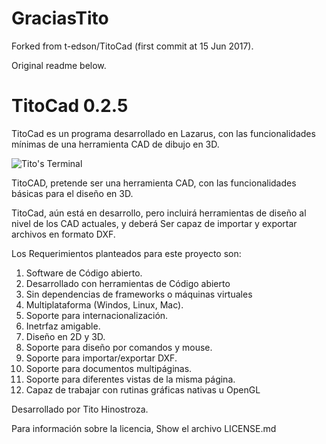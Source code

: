 # GraciasTito 
Forked from t-edson/TitoCad (first commit at 15 Jun 2017).

Original readme below.

TitoCad 0.2.5
=============

TitoCad es un programa desarrollado en Lazarus, con las funcionalidades mínimas de una herramienta CAD de dibujo en 3D.

![Tito's Terminal](http://blog.pucp.edu.pe/blog/tito/wp-content/uploads/sites/610/2017/06/TitoCad.png "Título de la imagen")


TitoCAD, pretende ser una herramienta CAD, con las funcionalidades básicas para el diseño en 3D.

TitoCad, aún está en desarrollo, pero incluirá herramientas de diseño al nivel de los CAD actuales, y deberá Ser capaz de importar y exportar archivos en formato DXF.

Los Requerimientos planteados para este proyecto son:

1.	Software de Código abierto.
2.	Desarrollado con herramientas de Código abierto
3.	Sin dependencias de frameworks o máquinas virtuales
4.	Multiplataforma (Windos, Linux, Mac).
5.	Soporte para internacionalización. 
6.	Inetrfaz amigable. 
7.	Diseño en 2D y 3D.
8.	Soporte para diseño por comandos y mouse.
9.	Soporte para importar/exportar DXF.
10.	Soporte para documentos multipáginas.
11.	Soporte para diferentes vistas de la misma página.
12.	Capaz de trabajar con rutinas gráficas nativas u OpenGL


Desarrollado por Tito Hinostroza.

Para información sobre la licencia, Show el archivo LICENSE.md
